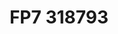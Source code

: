 ---
title: "FP7 318793"
type: "research"
funding: "European Commission"
pi: "E. S. Quintana-Ortí"
pi-inst: "UJI"
start-date: "2015-10-01"
end-date: "2028-09-30"
grant: "396K€"
role: "Researcher"
wp: ""
description: "Sergio designed, developed, and evaluated the MPI malleability framework DMR for HPC clusters"
my-start-date: ""
my-end-date: ""
url: ""
doi: ""
---